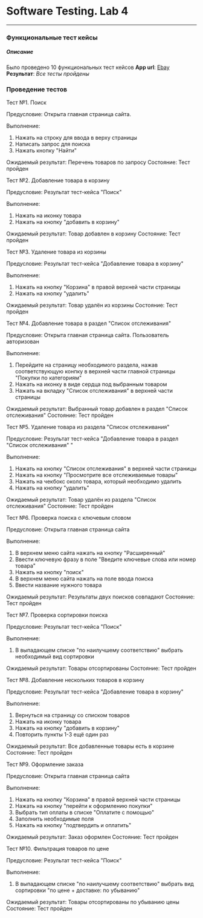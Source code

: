 
# Software Testing. Lab 4
---
### Функциональные тест кейсы

##### Описание
Было проведено 10 функциональных тест кейсов
**App url**: [Ebay](https://www.ebay.com/)  
**Результат**: *Все тесты пройдены*  

### Проведение тестов


Тест №1. Поиск

Предусловие: Открыта главная страница сайта.

Выполнение:
1. Нажать на строку для ввода в верху страницы
2. Написать запрос для поиска 
3. Нажать кнопку "Найти"

Ожидаемый результат: Перечень товаров по запросу
Состояние: Тест пройден


Тест №2. Добавление товара в корзину

Предусловие: Результат тест-кейса "Поиск"

Выполнение:
1. Нажать на иконку товара
2. Нажать на кнопку "добавить в корзину"

Ожидаемый результат: Товар добавлен в корзину
Состояние: Тест пройден

Тест №3. Удаление товара из корзины

Предусловие: Результат тест-кейса "Добавление товара в корзину"

Выполнение:
1. Нажать на кнопку "Корзина" в правой верхней части страницы
2. Нажать на кнопку "удалить"

Ожидаемый результат: Товар удалён из корзины
Состояние: Тест пройден

Тест №4. Добавление товара в раздел "Список отслеживания" 
 
Предусловие: Открыта главная страница сайта. Пользователь авторизован 
 
Выполнение: 
1. Перейдите на страницу необходимого раздела, нажав соответствующую конпку в верхней части главной страницы "Покупки по категориям" 
2. Нажать на иконку в виде сердца под выбранным товаром
3. Нажать на вкладку "Список отслеживания" в верхней части страницы 
 
Ожидаемый результат: Выбранный товар добавлен в раздел "Список отслеживания"
Состояние: Тест пройден

Тест №5. Удаление товара из раздела "Список отслеживания"

Предусловие: Результат тест-кейса "Добавление товара в раздел "Список отслеживания" "

Выполнение:
1. Нажать на кнопку "Список отслеживания" в верхней части страницы
2. Нажать на кнопку "Просмотрите все отслеживаемые товары"
3. Нажать на чекбокс около товара, который необходимо удалить
4. Нажать на кнопку "удалить"

Ожидаемый результат: Товар удалён из раздела "Список отслеживания"
Состояние: Тест пройден

Тест №6. Проверка поиска с ключевым словом
 
Предусловие: Открыта главная страница сайта
 
Выполнение: 
1. В верхнем меню сайта нажать на кнопку "Расширенный"	
2. Ввести ключевую фразу в поле "Введите ключевые слова или номер товара"	
3. Нажать на кнопку "поиск"
4. В верхнем меню сайта нажать на поле ввода поиска	
5. Ввести название нужного товара
 
Ожидаемый результат: Результаты двух поисков совпадают
Состояние: Тест пройден


Тест №7. Проверка сортировки поиска
 
Предусловие: Результат тест-кейса "Поиск"
 
Выполнение: 
1. В выпадающем списке "по наилучшему соответствию" выбрать необходимый вид сортировки
 
Ожидаемый результат: Товары отсортированы
Состояние: Тест пройден


Тест №8. Добавление нескольких товаров в корзину
 
Предусловие: Результат тест-кейса "Добавление товара в корзину"
 
Выполнение: 
1. Вернуться на страницу со списком товаров
2. Нажать на иконку товара
3. Нажать на кнопку "добавить в корзину"
4. Повторить пункты 1-3 ещё один раз
 
Ожидаемый результат: Все добавленные товары есть в корзине
Состояние: Тест пройден

Тест №9. Оформление заказа
 
Предусловие: Открыта главная страница сайта
 
Выполнение: 
1. Нажать на кнопку "Корзина" в правой верхней части страницы
2. Нажать на кнопку "перейти к оформлению покупки"
3. Выбрать тип оплаты в списке "Оплатите с помощью"
4. Заполнить необходимые поля
5. Нажать на кнопку "подтвердить и оплатить"
 
Ожидаемый результат: Заказ оформлен
Состояние: Тест пройден

Тест №10. Фильтрация товаров по цене
 
Предусловие: Результат тест-кейса "Поиск"
 
Выполнение: 
1. В выпадающем списке "по наилучшему соответствию" выбрать вид сортировки "по цене + доставке: по убыванию"
 
Ожидаемый результат: Товары отсортированы по убыванию цены
Состояние: Тест пройден
